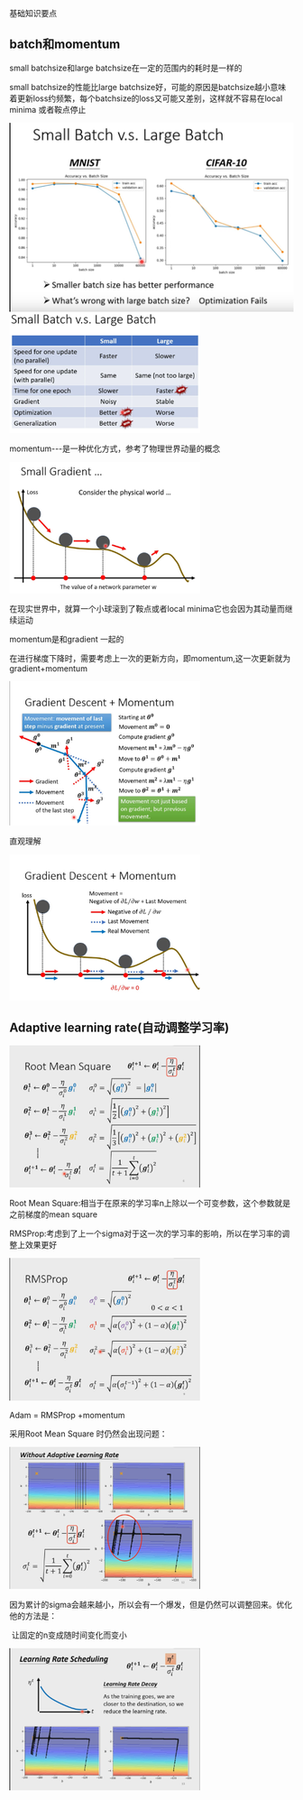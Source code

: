 基础知识要点

## batch和momentum

small batchsize和large batchsize在一定的范围内的耗时是一样的

small batchsize的性能比large batchsize好，可能的原因是batchsize越小意味着更新loss约频繁，每个batchsize的loss又可能又差别，这样就不容易在local minima 或者鞍点停止



<img src="../picture/image-20211028164128055.png" alt="image-20211028164128055" style="zoom: 50%;" />

<img src="../picture/image-20211028170221916.png" alt="image-20211028170221916" style="zoom: 33%;" />

momentum---是一种优化方式，参考了物理世界动量的概念

<img src="../picture/image-20211028170540690.png" alt="image-20211028170540690" style="zoom:33%;" />

在现实世界中，就算一个小球滚到了鞍点或者local minima它也会因为其动量而继续运动

momentum是和gradient 一起的

在进行梯度下降时，需要考虑上一次的更新方向，即momentum,这一次更新就为gradient+momentum

<img src="../picture/image-20211028171254261.png" alt="image-20211028171254261" style="zoom: 33%;" />

直观理解

<img src="../picture/image-20211028171530381.png" alt="image-20211028171530381" style="zoom:33%;" />

## Adaptive learning rate(自动调整学习率)

<img src="../picture/image-20211029110314916.png" alt="image-20211029110314916" style="zoom:33%;" />

Root Mean Square:相当于在原来的学习率n上除以一个可变参数，这个参数就是之前梯度的mean square



RMSProp:考虑到了上一个sigma对于这一次的学习率的影响，所以在学习率的调整上效果更好

<img src="../picture/image-20211029110919334.png" alt="image-20211029110919334" style="zoom:33%;" />



Adam = RMSProp +momentum



采用Root Mean Square 时仍然会出现问题：

<img src="../picture/image-20211029111715880.png" alt="image-20211029111715880" style="zoom: 33%;" />

因为累计的sigma会越来越小，所以会有一个爆发，但是仍然可以调整回来。优化他的方法是：

​	让固定的n变成随时间变化而变小

<img src="../picture/image-20211029111857005.png" alt="image-20211029111857005" style="zoom:33%;" />